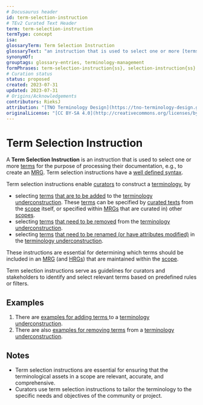 ```yaml
---
# Docusaurus header
id: term-selection-instruction
# TEv2 Curated Text Header
term: term-selection-instruction
termType: concept
isa:
glossaryTerm: Term Selection Instruction
glossaryText: "an instruction that is used to select one or more [terms](scoped-term@) for the purpose of processing their documentation, e.g., to create an [MRG](@)."
synonymOf:
grouptags: glossary-entries, terminology-management
formPhrases: term-selection-instruction{ss}, selection-instruction{ss}
# Curation status
status: proposed
created: 2023-07-31
updated: 2023-07-31
# Origins/Acknowledgements
contributors: RieksJ
attribution: "[TNO Terminology Design](https://tno-terminology-design.github.io/tev2-specifications/docs)"
originalLicense: "[CC BY-SA 4.0](http://creativecommons.org/licenses/by-sa/4.0/?ref=chooser-v1)"
---
```


# Term Selection Instruction

A **Term Selection Instruction** is an instruction that is used to select one or more [terms](scoped-term@) for the purpose of processing their documentation, e.g., to create an [MRG](@). Term selection instructions have a [well defined syntax](/docs/spec-syntax/mrg-term-selection-syntax).

Term selection instructions enable [curators](@) to construct a [terminology](@), by

- selecting [terms](@) [that are to be added](/docs/spec-syntax/mrg-term-selection-syntax#syntax-add) to the [terminology underconstruction](@). These [terms](@) can be specified by [curated texts](@) from the [scope](@) itself, or specified within [MRGs](@) that are curated in) other [scopes](@).
- selecting [terms](@) [that need to be removed](/docs/spec-syntax/mrg-term-selection-syntax#syntax-remove) from the [terminology underconstruction](@).
- selecting [terms](@) [that need to be renamed (or have attributes modified)](/docs/spec-syntax/mrg-term-selection-syntax#syntax-rename) in the [terminology underconstruction](@).

These instructions are essential for determining which terms should be included in an [MRG](@) (and [HRGs](@)) that are maintained within the [scope](@).

Term selection instructions serve as guidelines for curators and stakeholders to identify and select relevant terms based on predefined rules or filters.

## Examples

1. There are [examples for adding terms ](/docs/spec-tools/mrg-terminology-construction#syntax-add) to a [terminology underconstruction](@).
2. There are also [examples for removing terms](/docs/spec-tools/mrg-terminology-construction#syntax-remove) from a [terminology underconstruction](@). 

## Notes

- Term selection instructions are essential for ensuring that the terminological assets in a scope are relevant, accurate, and comprehensive.
- Curators use term selection instructions to tailor the terminology to the specific needs and objectives of the community or project.
